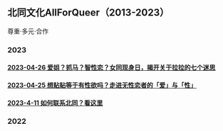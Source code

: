 ## 北同文化AllForQueer（2013-2023）
尊重·多元·合作

### 2023
#### [2023-04-26 爱姐？抓马？智性恋？女同现身日，揭开关于拉拉的七个迷思]([https://allforqueer.github.io/2023-04-26_爱姐？抓马？智性恋？女同现身日，揭开关于拉拉的七个迷思.html](https://allforqueer.github.io/2023/2023-04-26_%E7%88%B1%E5%A7%90%EF%BC%9F%E6%8A%93%E9%A9%AC%EF%BC%9F%E6%99%BA%E6%80%A7%E6%81%8B%EF%BC%9F%E5%A5%B3%E5%90%8C%E7%8E%B0%E8%BA%AB%E6%97%A5%EF%BC%8C%E6%8F%AD%E5%BC%80%E5%85%B3%E4%BA%8E%E6%8B%89%E6%8B%89%E7%9A%84%E4%B8%83%E4%B8%AA%E8%BF%B7%E6%80%9D.html))
#### [2023-04-25 想贴贴等于有性欲吗？走进无性恋者的「爱」与「性」](https://allforqueer.github.io/2023/2023-04-25_想贴贴等于有性欲吗？走进无性恋者的「爱」与「性」.html)
#### [2023-4-11 如何联系北同？看这里](https://allforqueer.github.io/2023/2023-04-11_%E5%A6%82%E4%BD%95%E8%81%94%E7%B3%BB%E5%8C%97%E5%90%8C%EF%BC%9F%E7%9C%8B%E8%BF%99%E9%87%8C.html)


### 2022


